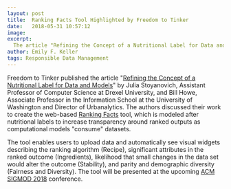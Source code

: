 ```yaml
---
layout: post
title:  Ranking Facts Tool Highlighted by Freedom to Tinker
date:   2018-05-31 10:57:12
image:
excerpt:
  The article "Refining the Concept of a Nutritional Label for Data and Models" describes a tool providing visual widgets for uploaded data sets.
author: Emily F. Keller
tags: Responsible Data Management
---
```


Freedom to Tinker published the article "[Refining the Concept of a Nutritional Label for Data and Models](https://freedom-to-tinker.com/2018/05/03/refining-the-concept-of-a-nutritional-label-for-data-and-models/)" by Julia Stoyanovich, Assistant Professor of Computer Science at Drexel University, and Bill Howe, Associate Professor in the Information School at the University of Washington and Director of Urbanalytics. The authors discussed their work to create the web-based [Ranking Facts](http://demo.dataresponsibly.com/rankingfacts) tool, which is modeled after nutritional labels to increase transparency around ranked outputs as computational models "consume" datasets.

The tool enables users to upload data and automatically see visual widgets describing the ranking algorithm (Recipe), significant attributes in the ranked outcome (Ingredients), likelihood that small changes in the data set would alter the outcome (Stability), and parity and demographic diversity (Fairness and Diversity). The tool will be presented at the upcoming [ACM SIGMOD 2018](https://sigmod2018.org/) conference.

